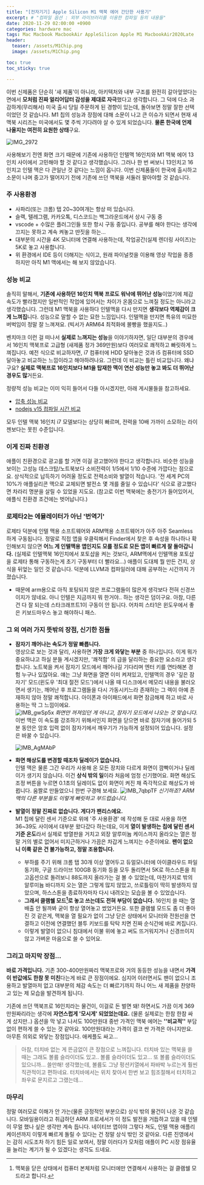 ```yaml
---
title: "[전자기기] Apple Silicon M1 맥북 에어 간단한 사용기"
excerpt: # "컴파일 옵션 : 외부 라이브러리를 이용한 컴파일 등의 내용들"
date: 2020-11-29 02:00:00 +0900
categories: hardware mac
tags: Mac Macbook MacbookAir AppleSilicon Apple M1 MacbookAir2020Late 
header:
  teaser: /assets/M1Chip.png
  image: /assets/M1Chip.png 

toc: true  
toc_sticky: true 

---
```


이번 신제품은 단순히 '새 제품'이 아니라, 아키텍처와 내부 구조를 완전히 갈아엎었다는 면에서 **모처럼 진짜 얼리어답터 감성을 제대로 자극**했다고 생각합니다. 그 덕에 다소 과감하게(무리해서) 미국 출시 당일 주문하게 된 경향이 있는데, 돌아보면 정말 잘한 선택이었던 것 같습니다. M1 칩의 성능과 장점에 대해 소문이 나고 큰 이슈가 되면서 현재 새 맥북 시리즈는 미국에서도 몇 주씩 기다려야 살 수 있게 되었습니다. **물론 한국에 언제 나올지는 여전히 요원한 상태**구요.

![IMG_2972](https://i.imgur.com/Z06OTtU.jpg)


사용해보기 전엔 화면 크기 때문에 기존에 사용하던 인텔맥 16인치와  M1 맥북 에어 13인치 사이에서 고민해야 할 것 같다고 생각했습니다. 그러나 한 번 써보니 13인치고 16인치고 인텔 맥은 다 큰일난 것 같다는 느낌이 옵니다. 이번 신제품들이 한국에 출시하고 소문이 나며 중고가 떨어지기 전에 기존에 쓰던 맥북을 서둘러 팔아야할 것 같습니다.

### 주 사용환경
- 사파리(또는 크롬) 탭 20~30여개는 항상 떠 있습니다.
- 슬랙, 텔레그램, 카카오톡, 디스코드는 백그라운드에서 상시 구동 중
- vscode + 수많은 플러그인들 또한 항시 구동 중입니다. 공부를 해야 한다는 생각에 끄지는 못하고 계속 켜놓고 딴짓을 하는...
- 대부분의 시간을 4K 모니터에 연결해 사용하는데, 작업공간(실제 렌더링 사이즈)는 5K로 놓고 사용합니다.
- 위 환경에서 IDE 등이 더해지는 식이고, 원래 파이널컷을 이용해 영상 작업을 종종 하지만 아직 M1 맥에서는 해 보지 않았습니다.

### 성능 비교
솔직히 말해서, **기존에 사용하던 16인치 맥북 프로도 워낙에 뛰어난 성능**이었기에 체감 속도가 빨라졌지만 일반적인 작업에 있어서는 차이가 온몸으로 느껴질 정도는 아니라고 생각했습니다. 그런데 M1 맥북을 사용하다 인텔맥을 다시 만지면 **생각보다 역체감이 크게 느껴집**니다. 성능으로 말할 수 없는 묘한 느낌입니다. 인텔맥을 만지면 특유의 미묘한 버벅임이 정말 잘 느껴져요. (빅서가 ARM64 최적화에 몰빵을 했을지도..)

벤치마크 이런 걸 떠나서 **실제로 느껴지는 성능**을 이야기하자면, 일단 대부분의 경우에서 16인치 맥북프로 고급형 (새제품 정가 369만원)보다 여러모로 쾌적하고 빠릿하게 느껴집니다. 예전 식으로 비교하자면, i7 컴퓨터에 HDD 달아놓은 것과 i5 컴퓨터에 SSD 달아놓고 비교하는 느낌이라고 해야하려나요. 그런데 이 비교는 틀린 비교입니다. 왜냐구요? **실제로 맥북프로 16인치보다 M1을 탑재한 맥이 연산 성능만 놓고 봐도 더 뛰어난 경우도 많**거든요.

정량적 성능 비교는 이미 익히 들어서 다들 아시겠지만, 아래 게시물들을 참고하세요. 

- [압축 성능 비교](https://www.clien.net/service/board/cm_mac/15635452)
- [nodejs v15 컴파일 시간 비교](https://www.clien.net/service/board/cm_mac/15634451) 

모두 인텔 맥북 16인치 i7 모델보다는 상당히 빠르며, 전력을 10배 가까이 소모하는 라이젠보다는 못힌 수준입니다.

### 이게 진짜 친환경

애플이 친환경으로 광고를 할 거면 이걸 광고했어야 한다고 생각합니다. 비슷한 성능을 보이는 고성능 데스크탑/노트북보다 소비전력이 1/5에서 1/10 수준에 가깝다는 점으로요. 상식적으로 납득하기 어려울 정도로 전력소비와 발열이 적습니다. '전 세계 PC의 10%가 애플실리콘 맥으로 교체되면 발전소 몇 개를 줄일 수 있습니다' 식으로 광고했다면 차라리 명분을 살릴 수 있었을 지도요. (참고로 이번 맥북에는 충전기가 들어있어서, 애플식 친환경 조건에는 벗어납니다.)

### 로제타2는 에뮬레이터가 아닌 '번역기'

로제타 덕분에 인텔 맥용 소프트웨어와 ARM맥용 소프트웨어가 아주 아주 Seamless 하게 구동됩니다. 정말로 직접 앱을 우클릭해서 Finder에서 찾은 후 속성을 하나하나 확인해보지 않으면 **어느 게 인텔맥용 앱인지도 모를 정도로 모든 앱이 빠르게 잘 돌아갑니다.** (실제로 인텔맥북 16인치에서 포토샵을 켜는 것보다, ARM맥에서 인텔맥용 포토샵을 로제타 통해 구동하는게 초기 구동부터 더 빨라요...) 애플이 도대체 뭘 만든 건지, 상식을 뒤엎는 일인 것 같습니다. 덕분에 LLVM과 컴파일러에 대해 공부하는 시간까지 가졌습니다.

- 때문에 arm용으로 아직 포팅되지 않은 프로그램들이 많은게 생각보다 전혀 신경쓰이지가 않네요. 아니 인텔은 지금까지 뭐 한거야.. 하는 생각은 덤이구요. 아참, 다른건 다 잘 되는데 스타크래프트1이 구동이 안 됩니다. 어차피 스타1은 윈도우에서 좋은 키보드마우스 놓고 해야하니 패스.

### 그 외 여러 가지 뜻밖의 장점, 신기한 점들

- **잠자기 깨어나는 속도가 정말 빠릅니다.**  
  영상으로 보는 것과 달리, 사용하면 **가장 크게 와닿는 부분** 중 하나입니다. 이게 뭐가 중요하냐고 하실 분들 계시겠지만, '쾌적함' 의 급을 달리하는 중요한 요소라고 생각합니다. 노트북을 켜서 잠자기 모드에서 깨어나길 기다리며 엔터 키를 연타해본 경험 누구나 있잖아요. 얘는 그냥 화면을 열면 이미 켜져있고, 인텔맥의 경우 '깊은 잠자기' 모드(윈도우 '최대 절전 모드')에서 나올 때 디스크에서 메모리 내용을 불러오면서 생기는, 깨어난 후 프로그램들을 다시 가동시키느라 존재하는 그 렉이 아예 존재하지 않아 정말 쾌적합니다. 아이폰과 아이패드에서 화면 잠금해제 하고 바로 사용하는 딱 그 느낌이에요.  
  ![IMB_gwSp5x](/assets/IMB_gwSp5x.GIF)
  *화면만 꺼져있던 게 아니고, 잠자기 모드에서 나오는 것 맞습니다.* 이번 맥은 이 속도를 강조하기 위해서인지 화면을 닫으면 바로 잠자기에 들어가되 5분 동안은 암호 입력 없이 잠자기에서 깨우기가 가능하게 설정되어 있습니다. 설정은 바꿀 수 있습니다.  

  ![IMB_AgMAbP](/assets/IMB_AgMAbP.GIF)  

  
  
- **화면 해상도를 변경할 때조차 딜레이가 없습니다.**  
  인텔 맥은 물론 그간 우리가 사용해 온 모든 장치와 다르게 화면이 깜빡이거나 딜레이가 생기지 않습니다. 이건 **상식 밖의 일**이라 처음에 엄청 신기했어요. 화면 해상도 조정 버튼을 누르면 0.1초의 딜레이도 없이 화면이 켜진 채 즉각적으로 해상도가 바뀝니다. 움짤로 만들었으니 한번 구경해 보세요.
  ![IMB_7qbpTF](/assets/IMB_7qbpTF.GIF)
  *신기하죠? ARM 맥의 다른 부분들도 이렇게 빠릿하고 부드럽습니다.*  


- **발열이 정말 진짜로 없습니다. 게다가 팬리스에요.**  
  M1 칩에 달린 센서 기준으로 위에 '주 사용환경' 에 작성해 둔 대로 사용을 하면 36~39도 사이에서 대부분 왔다갔다 하는데요, 이게 **열이 발생하는 칩에 달린 센서 기준 온도**라서 실제로 방열판을 거치고 외장 알루미늄 케이스까지 올라오는 열은 정말 거의 별로 없어서 미지근하거나 가끔은 차갑게 느껴지는 수준이에요. **팬이 없으니 이륙 같은 건 불가능하고, 정말 조용합니다.**
  * 부하를 주기 위해 크롬 탭 30개 이상 열어두고 듀얼모니터에 아이클라우드 파일 동기화, 구글 드라이브 100GB 동기화 등을 모두 돌리면서 5K로 하스스톤을 최고옵션으로 돌려보니 88도까지 올라가는 걸 볼 수 있었는데, 마찬가지로 밖의 알루미늄 바디까지 오는 열은 그렇게 많지 않았고, 쓰로틀링이 딱히 발생하지 않았으며, 하스스톤을 종료하자마자 다시 내려오는 모습을 볼 수 있었습니다.
  * **그래서 클램쉘 모드[^1]로 놓고 쓰는데도 전혀 부담이 없습니다.** 16인치 쓸 때는 열 배출 안 될까봐 굳이 항상 열어놓고 썼었거든요. 또한 클램쉘 모드도 좀 더 좋아진 것 같은게, 맥북을 열 필요가 없이 그냥 닫은 상태에서 모니터와 전원선을 연결하고 이전에 연결했던 블투 키보드를 탁탁 치면 진짜 순식간에 바로 켜집니다.
  * 이렇게 발열이 없으니 침대에서 이불 위에 놓고 써도 뜨거워지거나 신경쓰이지 않고 가벼운 마음으로 쓸 수 있어요.

[^1]: 맥북을 닫은 상태에서 컴퓨터 본체처럼 모니터에만 연결해서 사용하는 걸 클램쉘 모드라고 합니다.

### 그리고 마지막 장점...
**바로 가격입니다.** 기존 300-400만원짜리 맥북프로와 거의 동등한 성능을 내면서 **가격이 반값에도 한참 못 미친**다는게 바로 큰 장점이에요. 심지어 이러면서도 팬이 없으니 조용하고 발열마저 없고 대부분의 체감 속도는 더 빠르기까지 하니 어느 새 제품을 찬양하고 있는 제 모습을 발견하게 됩니다.

기존에 쓰던 맥북프로 16인치라는 물건이, 이걸로 돈 벌면 돼! 하면서도 가끔 이게 369만원짜리라는 생각에 **자연스럽게 '모시게' 되었었는데요.** (물론 실제로는 한참 한참 싸게 샀지만..)
옵션을 막 넣고 나서도 100만원대 중반 가격인 맥북 에어는 **''비교적''** 부담없이 편하게 쓸 수 있는 것 같아요. 100만원대라는 가격이 결코 싼 가격은 아니지만요. 아무튼 의외로 와닿는 장점입니다. 애케플도 싸고...

> 아참, 터치바 없는 게 뜬금없이 큰 장점으로 느껴집니다. 터치바 있는 맥북을 쓸 때는 그래도 볼륨 슬라이더도 있고.. 볼륨 슬라이더도 있고... 또 볼륨 슬라이더도 있으니까... 쓸만해! 생각했는데, 볼륨도 그냥 펑션키열에서 파바박 누르는게 훨씬 직관적이고 편하네요. 터치바에서는 위치 찾아서 한번 보고 힘조절해서 터치하고 좌우로 문지르고 그랬는데...



### 마무리

정말 여러모로 이해가 안 가는(물론 긍정적인 부분으로) 상식 밖의 물건이 나온 것 같습니다. 모바일용이라고 취급하던 ARM 프로세서가 이 정도 발전을 거듭하고 있을 때 인텔이 무얼 했나 싶은 생각만 계속 듭니다. 네이티브 앱이야 그렇다 쳐도, 인텔 맥용 애플리케이션까지 이렇게 빠르게 돌릴 수 있다는 건 정말 상식 밖인 것 같아요. 다른 진영에서는 감히 시도조차 하기 힘든 일로 보여서, 정말 이러다가 모처럼 애플이 PC 시장 점유율을 늘리는 계기가 될 수 있겠다는 생각도 드네요.